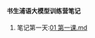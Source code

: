 #### 书生浦语大模型训练营笔记
1. 笔记第一天:[01 第一课.md](https://github.com/futtttttttttttt/InternLM/blob/master/InternLM/01%20%E7%AC%AC%E4%B8%80%E8%AF%BE/01%20%E7%AC%AC%E4%B8%80%E8%AF%BE.md)
